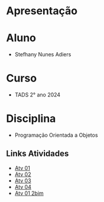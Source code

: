 # Apresentação 

# Aluno 

* Stefhany Nunes Adiers

# Curso 

* TADS 2° ano 2024

# Disciplina 
* Programação Orientada a Objetos

## Links Atividades
* [Atv 01](https://github.com/SNunesA/2024TADS-POO/blob/main/Atividades/Atv01/notebook/Atv01.ipynb)
* [Atv 02](https://github.com/SNunesA/2024TADS-POO/blob/main/Atividades/Atv02/notebook/Atv02.ipynb)
* [Atv 03](https://github.com/SNunesA/2024TADS-POO/blob/main/Atividades/Atv03/notebook/Atv03.ipynb)
* [Atv 04](https://github.com/SNunesA/2024TADS-POO/blob/main/Atividades/Atv04/notebook/Atv04.ipynb)
* [Atv 01 2bim](https://github.com/SNunesA/2024TADS-POO/tree/main/Atividades/2BIM)